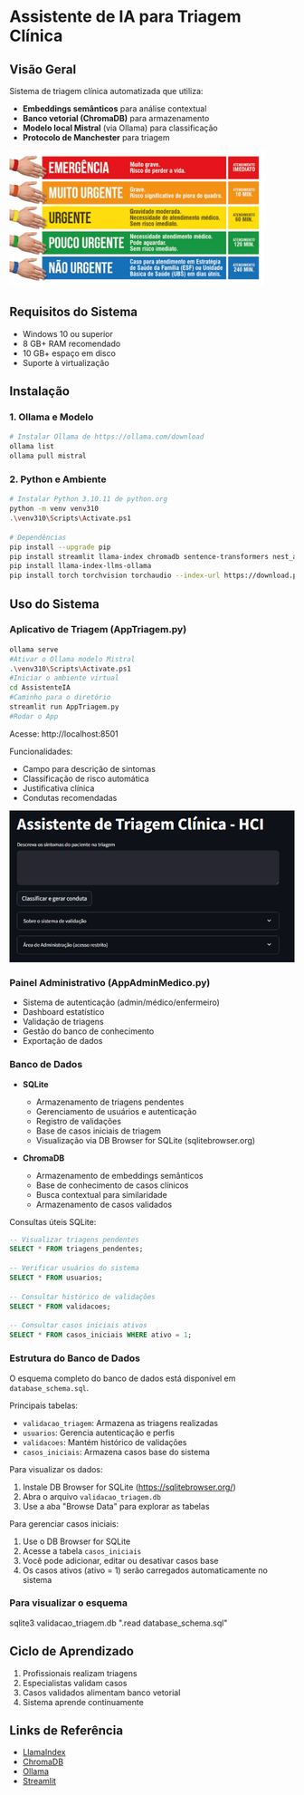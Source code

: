 # Assistente de IA para Triagem Clínica

## Visão Geral
Sistema de triagem clínica automatizada que utiliza:
- **Embeddings semânticos** para análise contextual
- **Banco vetorial (ChromaDB)** para armazenamento
- **Modelo local Mistral** (via Ollama) para classificação
- **Protocolo de Manchester** para triagem

<img src="figs/infografico-protocolo-manchester.webp" alt="Protocolo de Manchester" width="450"/>

## Requisitos do Sistema
- Windows 10 ou superior
- 8 GB+ RAM recomendado
- 10 GB+ espaço em disco
- Suporte à virtualização

## Instalação

### 1. Ollama e Modelo
```bash
# Instalar Ollama de https://ollama.com/download
ollama list
ollama pull mistral
```

### 2. Python e Ambiente
```bash
# Instalar Python 3.10.11 de python.org
python -m venv venv310
.\venv310\Scripts\Activate.ps1

# Dependências
pip install --upgrade pip
pip install streamlit llama-index chromadb sentence-transformers nest_asyncio
pip install llama-index-llms-ollama
pip install torch torchvision torchaudio --index-url https://download.pytorch.org/whl/cu118
```

## Uso do Sistema

### Aplicativo de Triagem (AppTriagem.py)
```bash
ollama serve 
#Ativar o Ollama modelo Mistral
.\venv310\Scripts\Activate.ps1 
#Iniciar o ambiente virtual
cd AssistenteIA 
#Caminho para o diretório 
streamlit run AppTriagem.py 
#Rodar o App
```
Acesse: http://localhost:8501

Funcionalidades:
- Campo para descrição de sintomas
- Classificação de risco automática
- Justificativa clínica
- Condutas recomendadas

<img src="figs/interface.png" alt="Interface do Assistente de Triagem" width="600"/>

### Painel Administrativo (AppAdminMedico.py)
- Sistema de autenticação (admin/médico/enfermeiro)
- Dashboard estatístico
- Validação de triagens
- Gestão do banco de conhecimento
- Exportação de dados

### Banco de Dados
- **SQLite**
  - Armazenamento de triagens pendentes
  - Gerenciamento de usuários e autenticação
  - Registro de validações
  - Base de casos iniciais de triagem
  - Visualização via DB Browser for SQLite (sqlitebrowser.org)

- **ChromaDB**
  - Armazenamento de embeddings semânticos
  - Base de conhecimento de casos clínicos
  - Busca contextual para similaridade
  - Armazenamento de casos validados

Consultas úteis SQLite:
```sql
-- Visualizar triagens pendentes
SELECT * FROM triagens_pendentes;

-- Verificar usuários do sistema
SELECT * FROM usuarios;

-- Consultar histórico de validações
SELECT * FROM validacoes;

-- Consultar casos iniciais ativos
SELECT * FROM casos_iniciais WHERE ativo = 1;
```

### Estrutura do Banco de Dados

O esquema completo do banco de dados está disponível em `database_schema.sql`. 

Principais tabelas:
- `validacao_triagem`: Armazena as triagens realizadas
- `usuarios`: Gerencia autenticação e perfis
- `validacoes`: Mantém histórico de validações
- `casos_iniciais`: Armazena casos base do sistema

Para visualizar os dados:
1. Instale DB Browser for SQLite (https://sqlitebrowser.org/)
2. Abra o arquivo `validacao_triagem.db`
3. Use a aba "Browse Data" para explorar as tabelas

Para gerenciar casos iniciais:
1. Use o DB Browser for SQLite
2. Acesse a tabela `casos_iniciais`
3. Você pode adicionar, editar ou desativar casos base
4. Os casos ativos (ativo = 1) serão carregados automaticamente no sistema

### Para visualizar o esquema
sqlite3 validacao_triagem.db ".read database_schema.sql"

## Ciclo de Aprendizado
1. Profissionais realizam triagens
2. Especialistas validam casos
3. Casos validados alimentam banco vetorial
4. Sistema aprende continuamente

## Links de Referência
- [LlamaIndex](https://docs.llamaindex.ai/en/stable/)
- [ChromaDB](https://docs.trychroma.com/)
- [Ollama](https://ollama.com/)
- [Streamlit](https://streamlit.io/)

